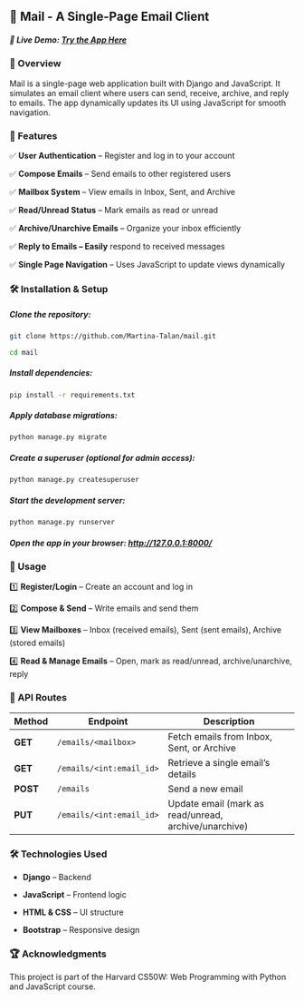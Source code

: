 ## 📧 Mail - A Single-Page Email Client
##### 🔗 Live Demo: [Try the App Here](https://mail-client-l8qu.onrender.com)


### 📜 Overview
Mail is a single-page web application built with Django and JavaScript. It simulates an email client where users can send, receive, archive, and reply to emails. The app dynamically updates its UI using JavaScript for smooth navigation.

### 🚀 Features

✅ **User Authentication** – Register and log in to your account

✅ **Compose Emails** – Send emails to other registered users

✅ **Mailbox System** – View emails in Inbox, Sent, and Archive

✅ **Read/Unread Status** – Mark emails as read or unread

✅ **Archive/Unarchive Emails** – Organize your inbox efficiently

✅ **Reply to Emails – Easily** respond to received messages

✅ **Single Page Navigation** – Uses JavaScript to update views dynamically

  
### 🛠️ Installation & Setup
##### Clone the repository:
```sh
git clone https://github.com/Martina-Talan/mail.git

cd mail
```

##### Install dependencies:
```sh
pip install -r requirements.txt
```

##### Apply database migrations:
```sh
python manage.py migrate
```

##### Create a superuser (optional for admin access):
```sh
python manage.py createsuperuser
```

##### Start the development server:
```sh
python manage.py runserver
```

##### Open the app in your browser: http://127.0.0.1:8000/


### 📌 Usage
1️⃣ **Register/Login** – Create an account and log in
 
2️⃣ **Compose & Send** – Write emails and send them
 
3️⃣ **View Mailboxes** – Inbox (received emails), Sent (sent emails), Archive (stored emails)
 
4️⃣ **Read & Manage Emails** – Open, mark as read/unread, archive/unarchive, reply
 

### 🔗 API Routes

| **Method** | **Endpoint** | **Description** |
|-----------|------------|----------------|
| **GET** | `/emails/<mailbox>` | Fetch emails from Inbox, Sent, or Archive |
| **GET** | `/emails/<int:email_id>` | Retrieve a single email’s details |
| **POST** | `/emails` | Send a new email |
| **PUT** | `/emails/<int:email_id>` | Update email (mark as read/unread, archive/unarchive) |


### 🛠️ Technologies Used
- __Django__ – Backend
  
- __JavaScript__ – Frontend logic
  
- __HTML & CSS__ – UI structure
  
- __Bootstrap__ – Responsive design

### 🏆 Acknowledgments
This project is part of the Harvard CS50W: Web Programming with Python and JavaScript course.

